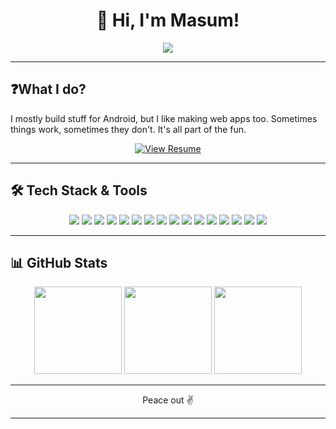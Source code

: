 <h1 align="center">👋 Hi, I'm Masum!</h1>
<p align="center">
  <img src="https://readme-typing-svg.demolab.com?font=Space+Grotesk&size=26&pause=700&color=3DDC84&center=true&vCenter=true&width=900&lines=Android+is+my+playground;Kotlin+%7C+Jetpack+Compose+%7C+React;Debugging+is+my+cardio;I+build+apps+that+actually+work+(sometimes);I+break+stuff+so+you+don't+have+to!"/>
</p>

---

## ❓What I do?

I mostly build stuff for Android, but I like making web apps too.
Sometimes things work, sometimes they don't. It's all part of the fun.
<p align="center">
  <a href="https://drive.google.com/file/d/1zAs59lxN2zXXjd-ijjfog4_aXM3YfJHX/view" target="_blank">
    <img src="https://img.shields.io/badge/View%20Resume-4B8DF8?style=for-the-badge&logo=files&logoColor=black" alt="View Resume"/>
  </a>
</p>

---

## 🛠 Tech Stack & Tools

<p align="center">
  <img src="https://img.shields.io/badge/Kotlin-7F52FF?style=for-the-badge&logo=kotlin&logoColor=white"/>
  <img src="https://img.shields.io/badge/Java-007396?style=for-the-badge&logo=java&logoColor=white"/>
  <img src="https://img.shields.io/badge/REST%20API-6DB33F?style=for-the-badge&logo=api&logoColor=white"/>
  <img src="https://img.shields.io/badge/Jetpack%20Compose-4285F4?style=for-the-badge&logo=jetpackcompose&logoColor=white"/>
  <img src="https://img.shields.io/badge/Retrofit-3DDC84?style=for-the-badge&logo=android&logoColor=white"/>
  <img src="https://img.shields.io/badge/Room-1976D2?style=for-the-badge&logo=android&logoColor=white"/>
  <img src="https://img.shields.io/badge/Coroutines-009688?style=for-the-badge&logo=kotlin&logoColor=white"/>
  <img src="https://img.shields.io/badge/Firebase-FFCA28?style=for-the-badge&logo=firebase&logoColor=black"/>
  <img src="https://img.shields.io/badge/Android%20Studio-13AA52?style=for-the-badge&logo=androidstudio&logoColor=white"/>
  <img src="https://img.shields.io/badge/-MongoDB-13aa52?style=for-the-badge&logo=mongodb&logoColor=white"/>
  <img src="https://img.shields.io/badge/C++-00599C?style=for-the-badge&logo=c%2B%2B&logoColor=white"/>
  <img src="https://img.shields.io/badge/TypeScript-3178C6?style=for-the-badge&logo=typescript&logoColor=white"/>
  <img src="https://img.shields.io/badge/JavaScript-F7DF1E?style=for-the-badge&logo=javascript&logoColor=black"/>
  <img src="https://img.shields.io/badge/React-61DAFB?style=for-the-badge&logo=react&logoColor=black"/>
  <img src="https://img.shields.io/badge/React%20Native-61DAFB?style=for-the-badge&logo=react&logoColor=black"/>
  <img src="https://img.shields.io/badge/Git-181717?style=for-the-badge&logo=git&logoColor=white"/>
</p>

---

## 📊 GitHub Stats

<div align="center">
  <img src="https://github-readme-stats.vercel.app/api?username=insaneodyssey26&show_icons=true&theme=github_dark&hide_border=false&count_private=true&include_all_commits=false" height="140" />
  <img src="https://nirzak-streak-stats.vercel.app/?user=insaneodyssey26&theme=github_dark&hide_border=false" height="140"/>
  <img src="https://github-readme-stats.vercel.app/api/top-langs/?username=insaneodyssey26&layout=compact&theme=github_dark&hide_border=false&langs_count=6" height="140"/>
</div>

---

<p align="center">
Peace out ✌️
</p>

---
